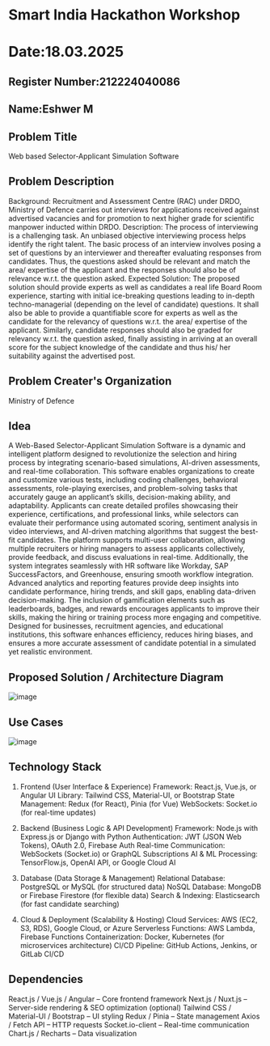 # Smart India Hackathon Workshop
# Date:18.03.2025
## Register Number:212224040086
## Name:Eshwer M
## Problem Title
Web based Selector-Applicant Simulation Software
## Problem Description
Background: Recruitment and Assessment Centre (RAC) under DRDO, Ministry of Defence carries out interviews for applications received against advertised vacancies and for promotion to next higher grade for scientific manpower inducted within DRDO. Description: The process of interviewing is a challenging task. An unbiased objective interviewing process helps identify the right talent. The basic process of an interview involves posing a set of questions by an interviewer and thereafter evaluating responses from candidates. Thus, the questions asked should be relevant and match the area/ expertise of the applicant and the responses should also be of relevance w.r.t. the question asked. Expected Solution: The proposed solution should provide experts as well as candidates a real life Board Room experience, starting with initial ice-breaking questions leading to in-depth techno-managerial (depending on the level of candidate) questions. It shall also be able to provide a quantifiable score for experts as well as the candidate for the relevancy of questions w.r.t. the area/ expertise of the applicant. Similarly, candidate responses should also be graded for relevancy w.r.t. the question asked, finally assisting in arriving at an overall score for the subject knowledge of the candidate and thus his/ her suitability against the advertised post.

## Problem Creater's Organization
Ministry of Defence

## Idea
A Web-Based Selector-Applicant Simulation Software is a dynamic and intelligent platform designed to revolutionize the selection and hiring process by integrating scenario-based simulations, AI-driven assessments, and real-time collaboration. This software enables organizations to create and customize various tests, including coding challenges, behavioral assessments, role-playing exercises, and problem-solving tasks that accurately gauge an applicant’s skills, decision-making ability, and adaptability. Applicants can create detailed profiles showcasing their experience, certifications, and professional links, while selectors can evaluate their performance using automated scoring, sentiment analysis in video interviews, and AI-driven matching algorithms that suggest the best-fit candidates. The platform supports multi-user collaboration, allowing multiple recruiters or hiring managers to assess applicants collectively, provide feedback, and discuss evaluations in real-time. Additionally, the system integrates seamlessly with HR software like Workday, SAP SuccessFactors, and Greenhouse, ensuring smooth workflow integration. Advanced analytics and reporting features provide deep insights into candidate performance, hiring trends, and skill gaps, enabling data-driven decision-making. The inclusion of gamification elements such as leaderboards, badges, and rewards encourages applicants to improve their skills, making the hiring or training process more engaging and competitive. Designed for businesses, recruitment agencies, and educational institutions, this software enhances efficiency, reduces hiring biases, and ensures a more accurate assessment of candidate potential in a simulated yet realistic environment.

## Proposed Solution / Architecture Diagram
![image](https://github.com/user-attachments/assets/b66b2f3e-2a9f-4462-bc15-1eb0117f66ac)


## Use Cases
![image](https://github.com/user-attachments/assets/15300620-adf6-4021-8536-fda8e72eb8ff)


## Technology Stack
1. Frontend (User Interface & Experience)
Framework: React.js, Vue.js, or Angular
UI Library: Tailwind CSS, Material-UI, or Bootstrap
State Management: Redux (for React), Pinia (for Vue)
WebSockets: Socket.io (for real-time updates)

2. Backend (Business Logic & API Development)
Framework: Node.js with Express.js or Django with Python
Authentication: JWT (JSON Web Tokens), OAuth 2.0, Firebase Auth
Real-time Communication: WebSockets (Socket.io) or GraphQL Subscriptions
AI & ML Processing: TensorFlow.js, OpenAI API, or Google Cloud AI

3. Database (Data Storage & Management)
Relational Database: PostgreSQL or MySQL (for structured data)
NoSQL Database: MongoDB or Firebase Firestore (for flexible data)
Search & Indexing: Elasticsearch (for fast candidate searching)

4. Cloud & Deployment (Scalability & Hosting)
Cloud Services: AWS (EC2, S3, RDS), Google Cloud, or Azure
Serverless Functions: AWS Lambda, Firebase Functions
Containerization: Docker, Kubernetes (for microservices architecture)
CI/CD Pipeline: GitHub Actions, Jenkins, or GitLab CI/CD

## Dependencies
React.js / Vue.js / Angular – Core frontend framework
Next.js / Nuxt.js – Server-side rendering & SEO optimization (optional)
Tailwind CSS / Material-UI / Bootstrap – UI styling
Redux / Pinia – State management
Axios / Fetch API – HTTP requests
Socket.io-client – Real-time communication
Chart.js / Recharts – Data visualization

